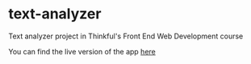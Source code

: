 # text-analyzer
Text analyzer project in Thinkful's Front End Web Development course

You can find the live version of the app [here](https://meamz.github.io/text-analyzer)
